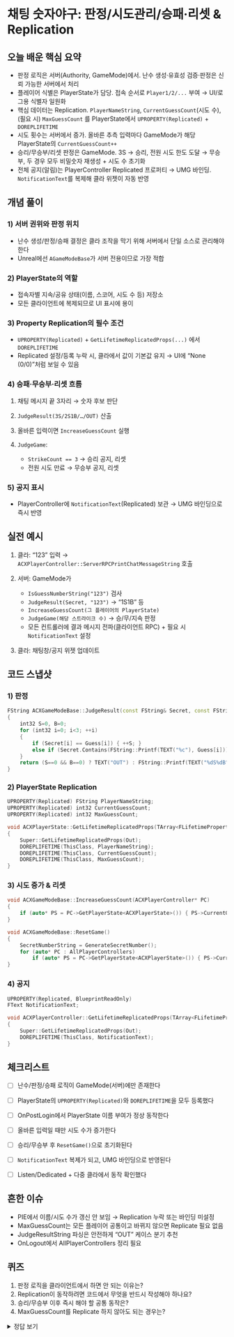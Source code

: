 # 채팅 숫자야구: 판정/시도관리/승패·리셋 & Replication

## 오늘 배운 핵심 요약

* 판정 로직은 서버(Authority, GameMode)에서. 난수 생성·유효성 검증·판정은 신뢰 가능한 서버에서 처리
* 플레이어 식별은 PlayerState가 담당. 접속 순서로 `Player1/2/...` 부여 → UI/로그용 식별자 일원화
* 핵심 데이터는 Replication. `PlayerNameString`, `CurrentGuessCount`(시도 수), (필요 시) `MaxGuessCount` 를 PlayerState에서 `UPROPERTY(Replicated)` + `DOREPLIFETIME`
* 시도 횟수는 서버에서 증가. 올바른 추측 입력마다 GameMode가 해당 PlayerState의 `CurrentGuessCount++`
* 승리/무승부/리셋 판정은 GameMode. 3S → 승리, 전원 시도 한도 도달 → 무승부, 두 경우 모두 비밀숫자 재생성 + 시도 수 초기화
* 전체 공지(알림)는 PlayerController Replicated 프로퍼티 → UMG 바인딩. `NotificationText`를 복제해 클라 위젯이 자동 반영



## 개념 풀이

### 1) 서버 권위와 판정 위치

* 난수 생성/판정/승패 결정은 클라 조작을 막기 위해 서버에서 단일 소스로 관리해야 한다
* Unreal에선 `AGameModeBase`가 서버 전용이므로 가장 적합

### 2) PlayerState의 역할

* 접속자별 지속/공유 상태(이름, 스코어, 시도 수 등) 저장소
* 모든 클라이언트에 복제되므로 UI 표시에 용이

### 3) Property Replication의 필수 조건

* `UPROPERTY(Replicated)` + `GetLifetimeReplicatedProps(...)` 에서 `DOREPLIFETIME`
* Replicated 설정/등록 누락 시, 클라에서 값이 기본값 유지 → UI에 “None (0/0)”처럼 보일 수 있음

### 4) 승패·무승부·리셋 흐름

1. 채팅 메시지 끝 3자리 → 숫자 후보 판단
2. `JudgeResult(3S/2S1B/…/OUT)` 산출
3. 올바른 입력이면 `IncreaseGuessCount` 실행
4. `JudgeGame`:

   * `StrikeCount == 3` → 승리 공지, 리셋
   * 전원 시도 만료 → 무승부 공지, 리셋

### 5) 공지 표시

* PlayerController에 `NotificationText`(Replicated) 보관 → UMG 바인딩으로 즉시 반영



## 실전 예시

1. 클라: “123” 입력 → `ACXPlayerController::ServerRPCPrintChatMessageString` 호출
2. 서버: GameMode가

   * `IsGuessNumberString("123")` 검사
   * `JudgeResult(Secret, "123")` → “1S1B” 등
   * `IncreaseGuessCount(그 플레이어의 PlayerState)`
   * `JudgeGame(해당 스트라이크 수)` → 승/무/지속 판정
   * 모든 컨트롤러에 결과 메시지 전파(클라이언트 RPC) + 필요 시 `NotificationText` 설정
3. 클라: 채팅창/공지 위젯 업데이트



## 코드 스냅샷

### 1) 판정

```cpp
FString ACXGameModeBase::JudgeResult(const FString& Secret, const FString& Guess)
{
    int32 S=0, B=0;
    for (int32 i=0; i<3; ++i)
    {
        if (Secret[i] == Guess[i]) { ++S; }
        else if (Secret.Contains(FString::Printf(TEXT("%c"), Guess[i]))) { ++B; }
    }
    return (S==0 && B==0) ? TEXT("OUT") : FString::Printf(TEXT("%dS%dB"), S, B);
}
```

### 2) PlayerState Replication

```cpp
UPROPERTY(Replicated) FString PlayerNameString;
UPROPERTY(Replicated) int32 CurrentGuessCount;
UPROPERTY(Replicated) int32 MaxGuessCount;

void ACXPlayerState::GetLifetimeReplicatedProps(TArray<FLifetimeProperty>& Out) const
{
    Super::GetLifetimeReplicatedProps(Out);
    DOREPLIFETIME(ThisClass, PlayerNameString);
    DOREPLIFETIME(ThisClass, CurrentGuessCount);
    DOREPLIFETIME(ThisClass, MaxGuessCount);
}
```

### 3) 시도 증가 & 리셋

```cpp
void ACXGameModeBase::IncreaseGuessCount(ACXPlayerController* PC)
{
    if (auto* PS = PC->GetPlayerState<ACXPlayerState>()) { PS->CurrentGuessCount++; }
}

void ACXGameModeBase::ResetGame()
{
    SecretNumberString = GenerateSecretNumber();
    for (auto* PC : AllPlayerControllers)
        if (auto* PS = PC->GetPlayerState<ACXPlayerState>()) { PS->CurrentGuessCount = 0; }
}
```

### 4) 공지

```cpp
UPROPERTY(Replicated, BlueprintReadOnly)
FText NotificationText;

void ACXPlayerController::GetLifetimeReplicatedProps(TArray<FLifetimeProperty>& Out) const
{
    Super::GetLifetimeReplicatedProps(Out);
    DOREPLIFETIME(ThisClass, NotificationText);
}
```



## 체크리스트

* [ ] 난수/판정/승패 로직이 GameMode(서버)에만 존재한다
* [ ] PlayerState의 `UPROPERTY(Replicated)`와 `DOREPLIFETIME`을 모두 등록했다
* [ ] OnPostLogin에서 PlayerState 이름 부여가 정상 동작한다
* [ ] 올바른 입력일 때만 시도 수가 증가한다
* [ ] 승리/무승부 후 `ResetGame()`으로 초기화된다
* [ ] `NotificationText` 복제가 되고, UMG 바인딩으로 반영된다
* [ ] Listen/Dedicated + 다중 클라에서 동작 확인했다



## 흔한 이슈

* PIE에서 이름/시도 수가 갱신 안 보임 → Replication 누락 또는 바인딩 미설정
* MaxGuessCount는 모든 플레이어 공통이고 바뀌지 않으면 Replicate 필요 없음
* JudgeResultString 파싱은 안전하게 “OUT” 케이스 분기 추천
* OnLogout에서 AllPlayerControllers 정리 필요



## 퀴즈

1. 판정 로직을 클라이언트에서 하면 안 되는 이유는?
2. Replication이 동작하려면 코드에서 무엇을 반드시 작성해야 하나요?
3. 승리/무승부 이후 즉시 해야 할 공통 동작은?
4. MaxGuessCount를 Replicate 하지 않아도 되는 경우는?

<details>
<summary>정답 보기</summary>

1. 클라 조작/해킹 가능성 때문에 신뢰 불가. 서버 권위 확보 필요
2. `UPROPERTY(Replicated)` 지정 + `GetLifetimeReplicatedProps`에서 `DOREPLIFETIME` 등록
3. `ResetGame()` – 비밀숫자 재생성, 각 PlayerState 시도 수 초기화
4. 전 플레이어 공통 상수이고 런타임 변경이 없다면 Replicate 불필요

</details>  
